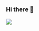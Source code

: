 ### Hi there 👋

<img src="https://github-readme-stats.vercel.app/api?username=Liugq5713&show_icons=true&icon_color=CE1D2D&text_color=718096&bg_color=ffffff&hide_title=true" />

<!--
**Liugq5713/Liugq5713** is a ✨ _special_ ✨ repository because its `README.md` (this file) appears on your GitHub profile.

Here are some ideas to get you started:

- 🔭 I’m currently working on ...
- 🌱 I’m currently learning ...
- 👯 I’m looking to collaborate on ...
- 🤔 I’m looking for help with ...
- 💬 Ask me about ...
- 📫 How to reach me: ...
- 😄 Pronouns: ...
- ⚡ Fun fact: ...
-->

